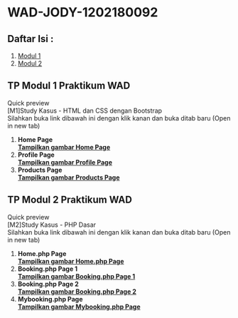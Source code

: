 # WAD-JODY-1202180092
<!-- DAFTAR ISI -->
<h2>Daftar Isi : </h2>
<ol>
  <li><a href="#modul1">Modul 1</a></li>
  <li><a href="#modul1">Modul 2</a></li>
</ol>
<!-- End of DAFTAR ISI -->

<!-- MODUL 1 -->
<h2 id="modul1">TP Modul 1 Praktikum WAD</h2>
<p>Quick preview<br>
  [M1]Study Kasus - HTML dan CSS dengan Bootstrap<br>
  Silahkan buka link dibawah ini dengan klik kanan dan buka ditab baru (Open in new tab)<br>
<ol>
  <li><b>Home Page<br>
  <a href="https://user-images.githubusercontent.com/60178797/94339171-153adf80-0022-11eb-8c37-ba955ff8976d.png">
    Tampilkan gambar Home Page</a>
  
  <li>Profile Page<br>
  <a href="https://user-images.githubusercontent.com/60178797/94339178-1ec44780-0022-11eb-86e1-0f4d21473167.png">
    Tampilkan gambar Profile Page</a>
                                                                                                                         
  <li>Products Page<br>
  <a href="https://user-images.githubusercontent.com/60178797/94339181-22f06500-0022-11eb-893a-2466132219ba.png">
    Tampilkan gambar Products Page</a></b>
</ol>
<!-- End of MODUL 1 -->

<!-- MODUL 2 -->
<h2 id="modul2">TP Modul 2 Praktikum WAD</h2>
<p>Quick preview<br>
  [M2]Study Kasus - PHP Dasar<br>
  Silahkan buka link dibawah ini dengan klik kanan dan buka ditab baru (Open in new tab)<br>
<ol>
  <li><b>Home.php Page<br>
  <a href="https://user-images.githubusercontent.com/60178797/95677984-a2ba2a00-0bf3-11eb-8a88-77ac358ed9b7.png">
    Tampilkan gambar Home.php Page</a>
  
  <li>Booking.php Page 1<br>
  <a href="https://user-images.githubusercontent.com/60178797/95678004-b9f91780-0bf3-11eb-94d2-45a8d4c5ca4f.png">
    Tampilkan gambar Booking.php Page 1</a>
  
  <li>Booking.php Page 2<br>
  <a href="https://user-images.githubusercontent.com/60178797/95678015-caa98d80-0bf3-11eb-83de-49e60240b0b9.png">
    Tampilkan gambar Booking.php Page 2</a>
                                                                                                                         
  <li>Mybooking.php Page<br>
  <a href="https://user-images.githubusercontent.com/60178797/95678023-deed8a80-0bf3-11eb-9a4b-63fb30cb6b50.png">
    Tampilkan gambar Mybooking.php Page</a></b>
</ol>
<!-- End of MODUL 2 -->
